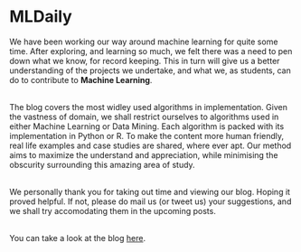 # MLDaily

We have been working our way around machine learning for quite some time. After exploring, and learning so much, we felt there was a need to pen down what we know, for record keeping. This in turn will give us a better understanding of the projects we undertake, and what we, as students, can do to contribute to <strong>Machine Learning</strong>.<br><br>

The blog covers the most widley used algorithms in implementation. Given the vastness of domain, we shall restrict ourselves to  algorithms used in either Machine Learning or Data Mining. Each algorithm is packed with its implementation in Python or R. To make the content more human friendly, real life examples and case studies are shared, where ever apt. Our method aims to maximize the understand and appreciation, while minimising the obscurity surrounding this amazing area of study. <br><br>

We personally thank you for taking out time and viewing our blog. Hoping it proved helpful. If not, please do mail us (or tweet us) your suggestions, and we shall try accomodating them in the upcoming posts.<br><br>

You can take a look at the blog [here](https://mldaily.github.io).
